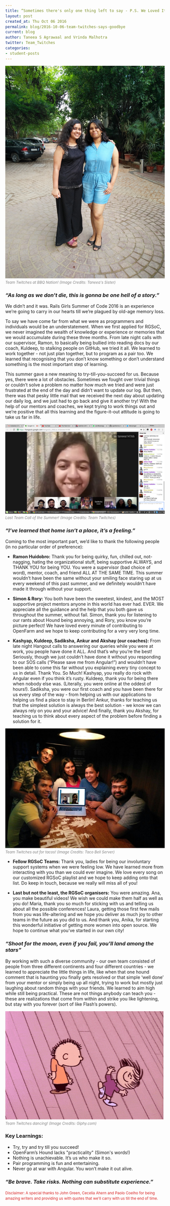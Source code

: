 ```yaml
---
title: “Sometimes there's only one thing left to say - P.S. We Loved It... ”
layout: post
created_at: Thu Oct 06 2016
permalink: blog/2016-10-06-team-twitches-says-goodbye
current: blog
author: Taneea S Agrawaal and Vrinda Malhotra
twitter: Team_Twitches
categories:
- student-posts
---
```


![Team Twitches](/img/blog/2016/twitches-birthday.jpg)<font color="grey"><small><i>Team Twitches at BBQ Nation! (Image Credits: Taneea's Sister)</i></small></font>

### *“As long as we don't die, this is gonna be one hell of a story.”*

We didn’t and it was. Rails Girls Summer of Code 2016 is an experience we’re going to carry in our hearts till we’re plagued by old-age memory loss.

To say we have come far from what we were as programmers and individuals would be an understatement. When we first applied for RGSoC, we never imagined the wealth of knowledge or experience or memories that we would accumulate during these three months. From late night calls with our supervisor, Ramon, to basically being bullied into reading docs by our coach, Kuldeep, to stalking people on GitHub, we tried it all. We learned to work together - not just plan together, but to program as a pair too. We learned that recognising that you don’t know something or don’t understand something is the most important step of learning.

This summer gave a new meaning to try-till-you-succeed for us. Because yes, there were a lot of obstacles. Sometimes we fought over trivial things or couldn’t solve a problem no matter how much we tried and were just frustrated at the end of the day and didn’t want to update our log. But then, there was that pesky little mail that we received the next day about updating our daily log, and we just had to go back and give it another try! With the help of our mentors and coaches, we kept trying to work things out and we’re positive that all this learning and the figure-it-out attitude is going to take us far in life.

![Team Twitches](/img/blog/2016/team_twitches-last-call.png)<font color="grey"><small><i>Last Team Call of the Summer! (Image Credits: Team Twitches)</i></small></font>

### *“I’ve learned that home isn’t a place, it’s a feeling.”*

Coming to the most important part, we’d like to thank the following people (in no particular order of preference):

* **Ramon Huidobro:** Thank you for being quirky, fun, chilled out, not-nagging, hating the organizational stuff, being supportive ALWAYS, and THANK YOU for being YOU. You were a supervisor (bad choice of word), mentor, coach, and friend ALL AT THE SAME TIME. This summer wouldn’t have been the same without your smiling face staring up at us every weekend of this past summer, and we definitely wouldn’t have made it through without your support.

* **Simon & Rory:** You both have been the sweetest, kindest, and the MOST supportive project mentors anyone in this world has ever had. EVER. We appreciate all the guidance and the help that you both gave us throughout the summer, without fail. Simon, thank you for listening to our rants about Hound being annoying, and Rory, you know you’re picture perfect! We have loved every minute of contributing to OpenFarm and we hope to keep contributing for a very very long time.

* **Kashyap, Kuldeep, Sadiksha, Ankur and Akshay (our coaches):**  From late night Hangout calls to answering our queries while you were at work, you people have done it ALL. And that’s why you’re the best! Seriously, though we just couldn’t have done it without you responding to our SOS calls (“Please save me from Angular!”) and wouldn’t have been able to come this far without you explaining every tiny concept to us in detail. Thank You. So Much! Kashyap, you really do rock with Angular even if you think it’s rusty. Kuldeep, thank you for being there when nobody else was. (Literally, you were online at the oddest of hours!). Sadiksha, you were our first coach and you have been there for us every step of the way - from helping us with our applications to helping us find a place to stay in Berlin! Ankur, thanks for teaching us that the simplest solution is always the best solution - we know we can always rely on you and your advice! And finally, thank you Akshay, for teaching us to think about every aspect of the problem before finding a solution for it.

![Team Twitches](/img/blog/2016/twitches_coaches.jpg)<font color="grey"><small><i>Team Twitches out for tacos! (Image Credits: Taco Bell Server)</i></small></font>

* **Fellow RGSoC Teams:** Thank you, ladies for being our involuntary support systems when we were feeling low. We have learned more from interacting with you than we could ever imagine. We love every song on our customized RGSoC playlist and we hope to keep adding onto that list. Do keep in touch, because we really will miss all of you!

* **Last but not the least, the RGSoC organisers:** You were amazing. Ana, you make beautiful videos! We wish we could make them half as well as you do! Maria, thank you so much for sticking with us and telling us about all the possible conferences! Laura, getting those first few mails from you was life-altering and we hope you deliver as much joy to other teams in the future as you did to us. And thank you, Anika, for starting this wonderful initiative of getting more women into open source. We hope to continue what you’ve started in our own city!

### *“Shoot for the moon, even if you fail, you'll land among the stars”*

By working with such a diverse community - our own team consisted of people from three different continents and four different countries - we learned to appreciate the little things in life, like when that one hound comment that is haunting you finally gets resolved or that simple ‘well done’ from your mentor or simply being up all night, trying to work but mostly just laughing about random things with your friends. We learned to aim high while still being practical. These are not things anybody can teach you - these are realizations that come from within and strike you like lightening, but stay with you forever (sort of like Flash’s powers).

![Team Twitches](/img/blog/2016/twitches-dance.gif)<font color="grey"><small><i>Team Twitches dancing! (Image Credits: Giphy.com)</i></small></font>

### Key Learnings:
* Try, try and try till you succeed!
* OpenFarm’s Hound lacks "practicality" (Simon's words!)
* Nothing is unachievable. It’s us who make it so.
* Pair programming is fun and entertaining.
* Never go at war with Angular. You won’t make it out alive.

### *“Be brave. Take risks. Nothing can substitute experience.”*

<font color="#D82222"><small>Disclaimer: A special thanks to John Green, Cecelia Ahern and Paolo Coelho for being amazing writers and providing us with quotes that we'll carry with us till the end of time.</small></font>